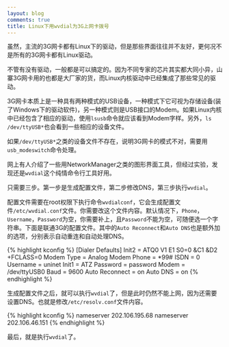 ```yaml
---
layout: blog
comments: true
title: Linux下用wvdial为3G上网卡拨号
---
```


虽然，主流的3G网卡都有Linux下的驱动，但是那些界面往往并不友好，更何况不是所有的3G网卡都有Linux驱动。

不管有没有驱动，一般都是可以搞定的。因为不同专家的芯片其实都大同小异，山寨3G网卡用的也都是大厂家的货，而Linux内核驱动中已经集成了那些常见的驱动。

3G网卡本质上是一种具有两种模式的USB设备，一种模式下它可视为存储设备(装了Windows下的驱动软件)，另一种模式则是USB接口的Modem。如果Linux内核中已经包含了相应的驱动，使用`lsusb`命令就应该看到Modem字样。另外，`ls /dev/ttyUSB*`也会看到一些相应的设备文件。

如果`/dev/ttyUSB*`之类的设备文件不存在，说明3G网卡的模式不对，需要用`usb_modeswitch`命令处理。

网上有人介绍了一些用NetworkManager之类的图形界面工具，但经过实验，发现还是`wvdial`这个纯情命令行工具好用。

只需要三步。第一步是生成配置文件，第二步修改DNS，第三步执行`wvdial`。

配置文件需要在root权限下执行命令`wvdialconf`，它会生成配置文件`/etc/wvdial.conf`文件。你需要改这个文件内容。默认情况下，`Phone`，`Username`，`Password`为空，你需要补上，且`Password`不能为空，可随便选一个字符串。下面是联通3G的配置文件。其中的`Auto Reconnect`和`Auto DNS`也是额外加的选项，分别表示自动重连和自动处理DNS。

{% highlight kconfig %}
[Dialer Defaults]
Init2 = ATQ0 V1 E1 S0=0 &C1 &D2 +FCLASS=0
Modem Type = Analog Modem
Phone = *99#
ISDN = 0
Username = uninet
Init1 = ATZ
Password = password
Modem = /dev/ttyUSB0
Baud = 9600
Auto Reconnect = on
Auto DNS = on
{% endhighlight %}

生成配置文件之后，就可以执行`wvdial`了，但是此时仍然不能上网，因为还需要设置DNS。也就是修改`/etc/resolv.conf`文件内容。

{% highlight kconfig %}
nameserver 202.106.195.68
nameserver 202.106.46.151
{% endhighlight %}

最后，就是执行`wvdial`了。

